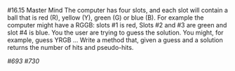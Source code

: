 #16.15 Master Mind
The computer has four slots, and each slot will contain a ball that is red (R), yellow (Y), green (G) or blue (B).
For example the computer might have a RGGB: slots #1 is red, Slots #2 and #3 are green and slot #4 is blue.
You the user are trying to guess the solution. You might, for example, guess YRGB ...
Write a method that, given a guess and a solution returns the number of hits and pseudo-hits.

_#693_
_#730_